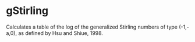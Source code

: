 # gStirling
Calculates a table of the log of the generalized Stirling numbers of type (-1,-a,0), as defined by Hsu and Shiue, 1998.